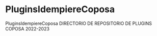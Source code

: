 # PluginsIdempiereCoposa
PluginsIdempiereCoposa
DIRECTORIO DE REPOSITORIO DE PLUGINS COPOSA 2022-2023

